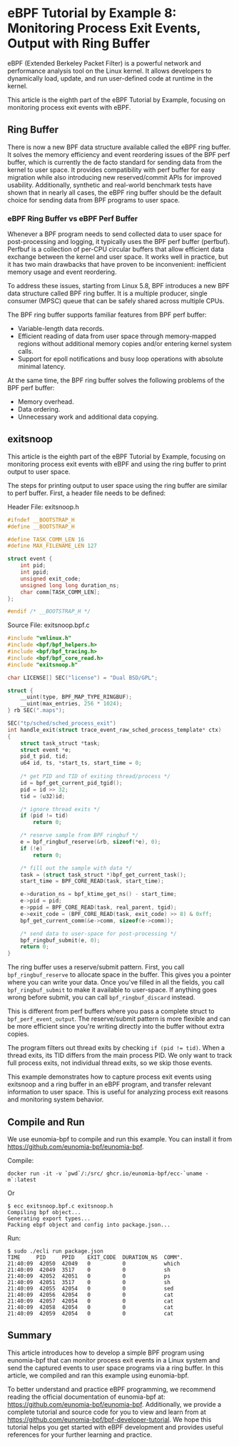 # eBPF Tutorial by Example 8: Monitoring Process Exit Events, Output with Ring Buffer

eBPF (Extended Berkeley Packet Filter) is a powerful network and performance analysis tool on the Linux kernel. It allows developers to dynamically load, update, and run user-defined code at runtime in the kernel.

This article is the eighth part of the eBPF Tutorial by Example, focusing on monitoring process exit events with eBPF.

## Ring Buffer

There is now a new BPF data structure available called the eBPF ring buffer. It solves the memory efficiency and event reordering issues of the BPF perf buffer, which is currently the de facto standard for sending data from the kernel to user space. It provides compatibility with perf buffer for easy migration while also introducing new reserved/commit APIs for improved usability. Additionally, synthetic and real-world benchmark tests have shown that in nearly all cases, the eBPF ring buffer should be the default choice for sending data from BPF programs to user space.

### eBPF Ring Buffer vs eBPF Perf Buffer

Whenever a BPF program needs to send collected data to user space for post-processing and logging, it typically uses the BPF perf buffer (perfbuf). Perfbuf is a collection of per-CPU circular buffers that allow efficient data exchange between the kernel and user space. It works well in practice, but it has two main drawbacks that have proven to be inconvenient: inefficient memory usage and event reordering.

To address these issues, starting from Linux 5.8, BPF introduces a new BPF data structure called BPF ring buffer. It is a multiple producer, single consumer (MPSC) queue that can be safely shared across multiple CPUs.

The BPF ring buffer supports familiar features from BPF perf buffer:

- Variable-length data records.
- Efficient reading of data from user space through memory-mapped regions without additional memory copies and/or entering kernel system calls.
- Support for epoll notifications and busy loop operations with absolute minimal latency.

At the same time, the BPF ring buffer solves the following problems of the BPF perf buffer:

- Memory overhead.
- Data ordering.
- Unnecessary work and additional data copying.

## exitsnoop

This article is the eighth part of the eBPF Tutorial by Example, focusing on monitoring process exit events with eBPF and using the ring buffer to print output to user space.

The steps for printing output to user space using the ring buffer are similar to perf buffer. First, a header file needs to be defined:

Header File: exitsnoop.h

```c
#ifndef __BOOTSTRAP_H
#define __BOOTSTRAP_H

#define TASK_COMM_LEN 16
#define MAX_FILENAME_LEN 127

struct event {
    int pid;
    int ppid;
    unsigned exit_code;
    unsigned long long duration_ns;
    char comm[TASK_COMM_LEN];
};

#endif /* __BOOTSTRAP_H */
```

Source File: exitsnoop.bpf.c

```c
#include "vmlinux.h"
#include <bpf/bpf_helpers.h>
#include <bpf/bpf_tracing.h>
#include <bpf/bpf_core_read.h>
#include "exitsnoop.h"

char LICENSE[] SEC("license") = "Dual BSD/GPL";

struct {
    __uint(type, BPF_MAP_TYPE_RINGBUF);
    __uint(max_entries, 256 * 1024);
} rb SEC(".maps");

SEC("tp/sched/sched_process_exit")
int handle_exit(struct trace_event_raw_sched_process_template* ctx)
{
    struct task_struct *task;
    struct event *e;
    pid_t pid, tid;
    u64 id, ts, *start_ts, start_time = 0;
    
    /* get PID and TID of exiting thread/process */
    id = bpf_get_current_pid_tgid();
    pid = id >> 32;
    tid = (u32)id;

    /* ignore thread exits */
    if (pid != tid)
        return 0;

    /* reserve sample from BPF ringbuf */
    e = bpf_ringbuf_reserve(&rb, sizeof(*e), 0);
    if (!e)
        return 0;

    /* fill out the sample with data */
    task = (struct task_struct *)bpf_get_current_task();
    start_time = BPF_CORE_READ(task, start_time);

    e->duration_ns = bpf_ktime_get_ns() - start_time;
    e->pid = pid;
    e->ppid = BPF_CORE_READ(task, real_parent, tgid);
    e->exit_code = (BPF_CORE_READ(task, exit_code) >> 8) & 0xff;
    bpf_get_current_comm(&e->comm, sizeof(e->comm));

    /* send data to user-space for post-processing */
    bpf_ringbuf_submit(e, 0);
    return 0;
}
```

The ring buffer uses a reserve/submit pattern. First, you call `bpf_ringbuf_reserve` to allocate space in the buffer. This gives you a pointer where you can write your data. Once you've filled in all the fields, you call `bpf_ringbuf_submit` to make it available to user-space. If anything goes wrong before submit, you can call `bpf_ringbuf_discard` instead.

This is different from perf buffers where you pass a complete struct to `bpf_perf_event_output`. The reserve/submit pattern is more flexible and can be more efficient since you're writing directly into the buffer without extra copies.

The program filters out thread exits by checking `if (pid != tid)`. When a thread exits, its TID differs from the main process PID. We only want to track full process exits, not individual thread exits, so we skip those events.

This example demonstrates how to capture process exit events using exitsnoop and a ring buffer in an eBPF program, and transfer relevant information to user space. This is useful for analyzing process exit reasons and monitoring system behavior.

## Compile and Run

We use eunomia-bpf to compile and run this example. You can install it from <https://github.com/eunomia-bpf/eunomia-bpf>.

Compile:

```shell
docker run -it -v `pwd`/:/src/ ghcr.io/eunomia-bpf/ecc-`uname -m`:latest
```

Or

```console
$ ecc exitsnoop.bpf.c exitsnoop.h
Compiling bpf object...
Generating export types...
Packing ebpf object and config into package.json...
```

Run:

```console
$ sudo ./ecli run package.json 
TIME     PID     PPID    EXIT_CODE  DURATION_NS  COMM".
21:40:09  42050  42049   0          0            which
21:40:09  42049  3517    0          0            sh
21:40:09  42052  42051   0          0            ps
21:40:09  42051  3517    0          0            sh
21:40:09  42055  42054   0          0            sed
21:40:09  42056  42054   0          0            cat
21:40:09  42057  42054   0          0            cat
21:40:09  42058  42054   0          0            cat
21:40:09  42059  42054   0          0            cat
```

## Summary

This article introduces how to develop a simple BPF program using eunomia-bpf that can monitor process exit events in a Linux system and send the captured events to user space programs via a ring buffer. In this article, we compiled and ran this example using eunomia-bpf.

To better understand and practice eBPF programming, we recommend reading the official documentation of eunomia-bpf at: <https://github.com/eunomia-bpf/eunomia-bpf>. Additionally, we provide a complete tutorial and source code for you to view and learn from at <https://github.com/eunomia-bpf/bpf-developer-tutorial>. We hope this tutorial helps you get started with eBPF development and provides useful references for your further learning and practice.
